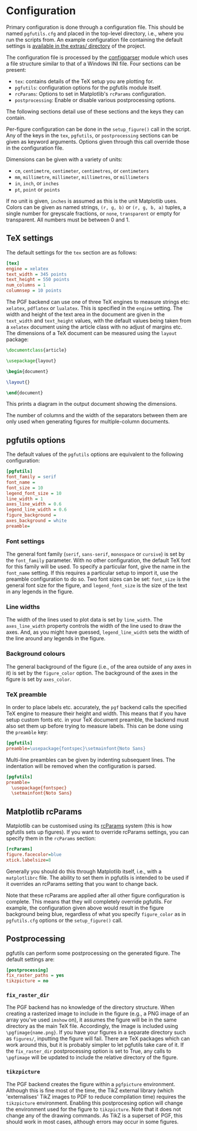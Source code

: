 Configuration
=============

Primary configuration is done through a configuration file. This should be
named `pgfutils.cfg` and placed in the top-level directory, i.e., where you run
the scripts from. An example configuration file containing the default settings
is [available in the extras/ directory](../extras/pgfutils.cfg) of the project.

The configuration file is processed by the [configparser][1] module which uses
a file structure similar to that of a Windows INI file.  Four sections can be
present:

* `tex`: contains details of the TeX setup you are plotting for.
* `pgfutils`: configuration options for the pgfutils module itself.
* `rcParams`: Options to set in Matplotlib's `rcParams` configuration.
* `postprocessing`: Enable or disable various postprocessing options.

The following sections detail use of these sections and the keys they can
contain.

Per-figure configuration can be done in the `setup_figure()` call in the
script. Any of the keys in the `tex`, `pgfutils`, or `postprocessing` sections
can be given as keyword arguments. Options given through this call override
those in the configuration file.

Dimensions can be given with a variety of units:

* `cm`, `centimetre`, `centimeter`, `centimetres`, or `centimeters`
* `mm`, `millimetre`, `millimeter`, `millimetres`, or `millimeters`
* `in`, `inch`, or `inches`
* `pt`, `point` or `points`

If no unit is given, `inches` is assumed as this is the unit Matplotlib uses.
Colors can be given as named strings, `(r, g, b)` or `(r, g, b, a)` tuples, a
single number for greyscale fractions, or `none`, `transparent` or empty for
transparent. All numbers must be between 0 and 1.


TeX settings
------------

The default settings for the ``tex`` section are as follows:

```INI
[tex]
engine = xelatex
text_width = 345 points
text_height = 550 points
num_columns = 1
columnsep = 10 points
```

The PGF backend can use one of three TeX engines to measure strings etc:
`xelatex`, `pdflatex` or `lualatex`. This is specified in the `engine` setting.
The width and height of the text area in the document are given in the
`text_width` and `text_height` values, with the default values being taken from
a `xelatex` document using the article class with no adjust of margins etc. The
dimensions of a TeX document can be measured using the `layout` package:

```tex
\documentclass{article}

\usepackage{layout}

\begin{document}

\layout{}

\end{document}
```

This prints a diagram in the output document showing the dimensions.

The number of columns and the width of the separators between them are only
used when generating figures for multiple-column documents.


pgfutils options
----------------

The default values of the `pgfutils` options are equivalent to the following
configuration:

```INI
[pgfutils]
font_family = serif
font_name =
font_size = 10
legend_font_size = 10
line_width = 1
axes_line_width = 0.6
legend_line_width = 0.6
figure_background = 
axes_background = white
preamble=
```


### Font settings

The general font family (`serif`, `sans-serif`, `monospace` or `cursive`) is
set by the `font_family` parameter. With no other configuration, the default
TeX font for this family will be used. To specify a particular font, give the
name in the `font_name` setting. If this requires a particular setup to import
it, use the preamble configuration to do so. Two font sizes can be set:
`font_size` is the general font size for the figure, and `legend_font_size` is
the size of the text in any legends in the figure.


### Line widths

The width of the lines used to plot data is set by `line_width`. The
`axes_line_width` property controls the width of the line used to draw the
axes. And, as you might have guessed, `legend_line_width` sets the width of the
line around any legends in the figure.


### Background colours

The general background of the figure (i.e., of the area outside of any axes in
it) is set by the `figure_color` option. The background of the axes in the
figure is set by `axes_color`.


### TeX preamble

In order to place labels etc. accurately, the `pgf` backend calls the specified
TeX engine to measure their height and width. This means that if you have setup
custom fonts etc. in your TeX document preamble, the backend must also set them
up before trying to measure labels. This can be done using the `preamble` key:

```INI
[pgfutils]
preamble=\usepackage{fontspec}\setmainfont{Noto Sans}
```

Multi-line preambles can be given by indenting subsequent lines. The indentation
will be removed when the configuration is parsed.

```INI
[pgfutils]
preamble=
  \usepackage{fontspec}
  \setmainfont{Noto Sans}
```



Matplotlib rcParams
-------------------

Matplotlib can be customised using its [rcParams][2] system (this is how
pgfutils sets up figures). If you want to override rcParams settings, you can
specify them in the `rcParams` section:

```INI
[rcParams]
figure.facecolor=blue
xtick.labelsize=8
```

Generally you should do this through Matplotlib itself, i.e., with a
`matplotlibrc` file. The ability to set them in pgfutils is intended to be
used if it overrides an rcParams setting that you want to change back.

Note that these rcParams are applied after all other figure configuration is
complete. This means that they will completely override pgfutils. For example,
the configuration given above would result in the figure background being blue,
regardless of what you specify `figure_color` as in `pgfutils.cfg` options or
the `setup_figure()` call.


Postprocessing
--------------

pgfutils can perform some postprocessing on the generated figure. The default
settings are:

```INI
[postprocessing]
fix_raster_paths = yes
tikzpicture = no
```


### `fix_raster_dir`

The PGF backend has no knowledge of the directory structure. When creating a
rasterized image to include in the figure (e.g., a PNG image of an array you've
used `imshow` on), it assumes the figure will be in the same directory as the
main TeX file. Accordingly, the image is included using `\pgfimage{name.png}`.
If you have your figures in a separate directory such as `figures/`, inputting
the figure will fail. There are TeX packages which can work around this, but it
is probably simpler to let pgfutils take care of it. If the `fix_raster_dir`
postprocessing option is set to True, any calls to `\pgfimage` will be updated
to include the relative directory of the figure.


### `tikzpicture`

The PGF backend creates the figure within a `pgfpicture` environment. Although
this is fine most of the time, the TikZ external library (which 'externalises'
TikZ images to PDF to reduce compilation time) requires the `tikzpicture`
environment. Enabling this postprocesing option will change the environment
used for the figure to `tikzpicture`. Note that it does not change any of the
drawing commands. As TikZ is a superset of PGF, this should work in most cases,
although errors may occur in some figures.


[1]: https://docs.python.org/library/configparser.html
[2]: https://matplotlib.org/users/customizing.html
